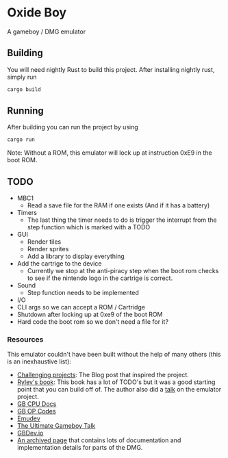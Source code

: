 # Oxide Boy

A gameboy / DMG emulator

## Building

You will need nightly Rust to build this project. After installing nightly rust, simply run

```sh
cargo build
```

## Running

After building you can run the project by using

```sh
cargo run
```

Note: Without a ROM, this emulator will lock up at instruction 0xE9 in the boot ROM.

## TODO

* MBC1
  * Read a save file for the RAM if one exists (And if it has a battery)
* Timers
  * The last thing the timer needs to do is trigger the interrupt from the step function which is marked with a TODO
* GUI
  * Render tiles
  * Render sprites
  * Add a library to display everything
* Add the cartrige to the device
  * Currently we stop at the anti-piracy step when the boot rom checks to see if the nintendo logo in the cartrige is correct.
* Sound
  * Step function needs to be implemented
* I/O
* CLI args so we can accept a ROM / Cartridge
* Shutdown after locking up at 0xe9 of the boot ROM
* Hard code the boot rom so we don't need a file for it?

### Resources

This emulator couldn't have been built without the help of many others (this is an inexhaustive list):

* [Challenging projects](https://web.eecs.utk.edu/~azh/blog/challengingprojects.html): The Blog post that inspired the project.
* [Rylev's book](https://rylev.github.io/DMG-01/public/book/introduction.html): This book has a lot of TODO's but it was a good starting point that you can build off of. The author also did a [talk](https://media.ccc.de/v/rustfest-rome-3-gameboy-emulator#t=1551) on the emulator project.
* [GB CPU Docs](http://marc.rawer.de/Gameboy/Docs/GBCPUman.pdf)
* [GB OP Codes](https://www.pastraiser.com/cpu/gameboy/gameboy_opcodes.html)
* [Emudev](https://emudev.de/gameboy-emulator/overview/)
* [The Ultimate Gameboy Talk](https://www.youtube.com/watch?v=HyzD8pNlpwI&t=29m12s)
* [GBDev.io](https://gbdev.io/)
* [An archived page](https://web.archive.org/web/20181011215339/http://www.codeslinger.co.uk/pages/projects/gameboy.html) that contains lots of documentation and implementation details for parts of the DMG.
